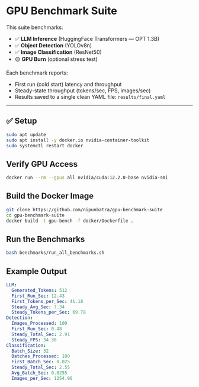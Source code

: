# GPU Benchmark Suite 

This suite benchmarks:
- ✅ **LLM Inference** (HuggingFace Transformers — OPT 1.3B)
- ✅ **Object Detection** (YOLOv8n)
- ✅ **Image Classification** (ResNet50)
- 🟡 **GPU Burn** (optional stress test)

Each benchmark reports:
- First run (cold start) latency and throughput
- Steady-state throughput (tokens/sec, FPS, images/sec)
- Results saved to a single clean YAML file: `results/final.yaml`

---

## ✅ Setup

```bash
sudo apt update
sudo apt install -y docker.io nvidia-container-toolkit
sudo systemctl restart docker
```

## Verify GPU Access

```bash
docker run --rm --gpus all nvidia/cuda:12.2.0-base nvidia-smi
```     

## Build the Docker Image

```bash
git clone https://github.com/nipunbatra/gpu-benchmark-suite
cd gpu-benchmark-suite
docker build -t gpu-bench -f docker/Dockerfile .
```

## Run the Benchmarks

```bash
bash benchmarks/run_all_benchmarks.sh
```

## Example Output

```yaml
LLM:
  Generated_Tokens: 512
  First_Run_Sec: 12.43
  First_Tokens_per_Sec: 41.18
  Steady_Avg_Sec: 7.34
  Steady_Tokens_per_Sec: 69.78
Detection:
  Images_Processed: 100
  First_Run_Sec: 0.48
  Steady_Total_Sec: 2.91
  Steady_FPS: 34.36
Classification:
  Batch_Size: 32
  Batches_Processed: 100
  First_Batch_Sec: 0.025
  Steady_Total_Sec: 2.55
  Avg_Batch_Sec: 0.0255
  Images_per_Sec: 1254.90
```